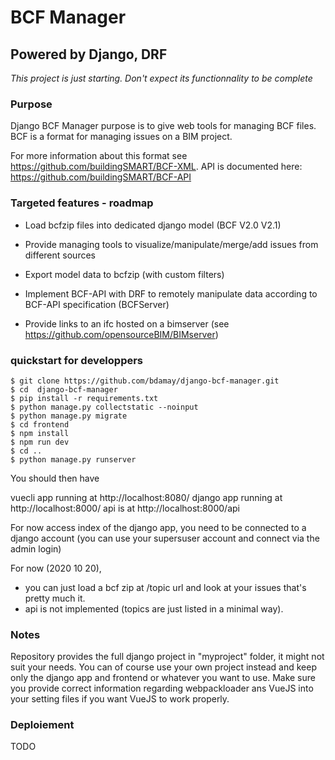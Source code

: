 # BCF Manager
## Powered by Django, DRF 

*This project is just starting. Don't expect its functionnality to be complete*

### Purpose

Django BCF Manager purpose is to give web tools for managing BCF files. 
BCF is a format for managing issues on a BIM project. 

For more information about this format see https://github.com/buildingSMART/BCF-XML. 
API is documented here: https://github.com/buildingSMART/BCF-API

### Targeted features  - roadmap 

- Load bcfzip files into dedicated django model (BCF V2.0 V2.1)
- Provide managing tools to visualize/manipulate/merge/add issues from different sources 
- Export model data to bcfzip (with custom filters) 
- Implement BCF-API with DRF to remotely manipulate data according to BCF-API specification (BCFServer)

- Provide links to an ifc hosted on a bimserver (see https://github.com/opensourceBIM/BIMserver)

### quickstart for developpers

```
$ git clone https://github.com/bdamay/django-bcf-manager.git
$ cd  django-bcf-manager
$ pip install -r requirements.txt 
$ python manage.py collectstatic --noinput
$ python manage.py migrate  
$ cd frontend 
$ npm install
$ npm run dev 
$ cd .. 
$ python manage.py runserver
```

You should then have 

vuecli app running  at http://localhost:8080/ 
django app running at http://localhost:8000/ 
api is at http://localhost:8000/api


For now access index of the django app, you need to be connected to a django account 
(you can use your supersuser account and connect via the admin login)

For now (2020 10 20), 
- you can just load a bcf zip at /topic url and look at your issues that's pretty much it.
- api is not implemented (topics are just listed in a minimal way). 



### Notes 

Repository provides the full django project in "myproject" folder, it might not suit your needs. 
You can of course use your own project instead and keep only the django app and frontend or whatever you want to use. 
Make sure you provide correct information regarding webpackloader ans VueJS into your setting files if you want VueJS to work properly.

### Deploiement 

TODO
